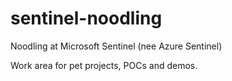 # sentinel-noodling
Noodling at Microsoft Sentinel (nee Azure Sentinel)

Work area for pet projects, POCs and demos.

